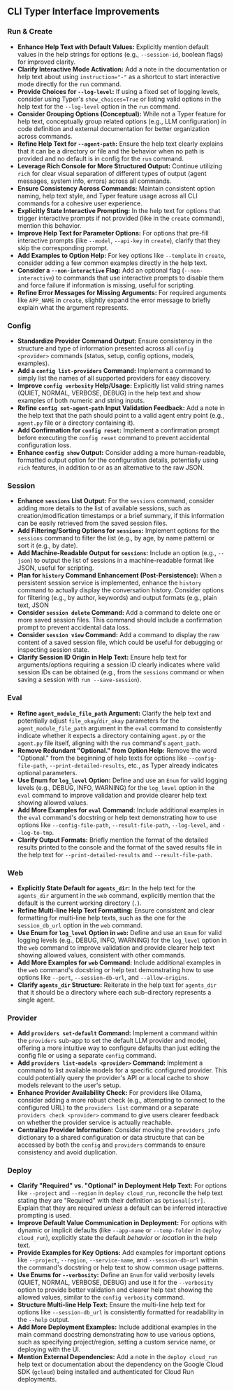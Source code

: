 ## CLI Typer Interface Improvements

### Run & Create

-   **Enhance Help Text with Default Values:** Explicitly mention default values in the help strings for options (e.g., `--session-id`, boolean flags) for improved clarity.
-   **Clarify Interactive Mode Activation:** Add a note in the documentation or help text about using `instruction="-"` as a shortcut to start interactive mode directly for the `run` command.
-   **Provide Choices for `--log-level`:** If using a fixed set of logging levels, consider using Typer's `show_choices=True` or listing valid options in the help text for the `--log-level` option in the `run` command.
-   **Consider Grouping Options (Conceptual):** While not a Typer feature for help text, conceptually group related options (e.g., LLM configuration) in code definition and external documentation for better organization across commands.
-   **Refine Help Text for `--agent-path`:** Ensure the help text clearly explains that it can be a directory or file and the behavior when no path is provided and no default is in config for the `run` command.
-   **Leverage Rich Console for More Structured Output:** Continue utilizing `rich` for clear visual separation of different types of output (agent messages, system info, errors) across all commands.
-   **Ensure Consistency Across Commands:** Maintain consistent option naming, help text style, and Typer feature usage across all CLI commands for a cohesive user experience.    
-   **Explicitly State Interactive Prompting:** In the help text for options that trigger interactive prompts if not provided (like in the `create` command), mention this behavior.
-   **Improve Help Text for Parameter Options:** For options that pre-fill interactive prompts (like `--model`, `--api-key` in `create`), clarify that they skip the corresponding prompt.
-   **Add Examples to Option Help:** For key options like `--template` in `create`, consider adding a few common examples directly in the help text.                 
-   **Consider a `--non-interactive` Flag:** Add an optional flag (`--non-interactive`) to commands that use interactive prompts to disable them and force failure if information is missing, useful for scripting.
-   **Refine Error Messages for Missing Arguments:** For required arguments like `APP_NAME` in `create`, slightly expand the error message to briefly explain what the argument represents.

### Config
-   **Standardize Provider Command Output:** Ensure consistency in the structure and type of information presented across all `config <provider>` commands (status, setup, config options, models, examples).
-   **Add a `config list-providers` Command:** Implement a command to simply list the names of all supported providers for easy discovery.                          
-   **Improve `config verbosity` Help/Usage:** Explicitly list valid string names (QUIET, NORMAL, VERBOSE, DEBUG) in the help text and show examples of both numeric and string inputs.
-   **Refine `config set-agent-path` Input Validation Feedback:** Add a note in the help text that the path should point to a valid agent entry point (e.g., `agent.py` file or a directory containing it).
-   **Add Confirmation for `config reset`:** Implement a confirmation prompt before executing the `config reset` command to prevent accidental configuration loss.              
-   **Enhance `config show` Output:** Consider adding a more human-readable, formatted output option for the configuration details, potentially using `rich` features, in addition to or as an alternative to the raw JSON.


### Session
-   **Enhance `sessions` List Output:** For the `sessions` command, consider adding more details to the list of available sessions, such as creation/modification timestamps or a brief summary, if this information can be easily retrieved from the saved session files.
-   **Add Filtering/Sorting Options for `sessions`:** Implement options for the `sessions` command to filter the list (e.g., by age, by name pattern) or sort it (e.g., by date).
-   **Add Machine-Readable Output for `sessions`:** Include an option (e.g., `--json`) to output the list of sessions in a machine-readable format like JSON, useful for scripting.
-   **Plan for `history` Command Enhancement (Post-Persistence):** When a persistent session service is implemented, enhance the `history` command to actually display the conversation history. Consider options for filtering (e.g., by author, keywords) and output formats (e.g., plain text, JSON
-   **Consider `session delete` Command:** Add a command to delete one or more saved session files. This command should include a confirmation prompt to prevent accidental data loss.
-   **Consider `session view` Command:** Add a command to display the raw content of a saved session file, which could be useful for debugging or inspecting session state.
-   **Clarify Session ID Origin in Help Text:** Ensure help text for arguments/options requiring a session ID clearly indicates where valid session IDs can be obtained (e.g., from the `sessions` command or when saving a session with `run --save-session`).


### Eval
-   **Refine `agent_module_file_path` Argument:** Clarify the help text and potentially adjust `file_okay`/`dir_okay` parameters for the `agent_module_file_path` argument in the `eval` command to consistently indicate whether it expects a directory containing `agent.py` or the `agent.py` file itself, aligning with the `run` command's `agent_path`.
-   **Remove Redundant "Optional." from Option Help:** Remove the word "Optional." from the beginning of help texts for options like `--config-file-path`, `--print-detailed-results`, etc., as Typer already indicates optional parameters.
-   **Use Enum for `log_level` Option:** Define and use an `Enum` for valid logging levels (e.g., DEBUG, INFO, WARNING) for the `log_level` option in the `eval` command to improve validation and provide clearer help text showing allowed values.
-   **Add More Examples for `eval` Command:** Include additional examples in the `eval` command's docstring or help text demonstrating how to use options like `--config-file-path`, `--result-file-path`, `--log-level`, and `--log-to-tmp`.
-   **Clarify Output Formats:** Briefly mention the format of the detailed results printed to the console and the format of the saved results file in the help text for `--print-detailed-results` and `--result-file-path`.


### Web
-   **Explicitly State Default for `agents_dir`:** In the help text for the `agents_dir` argument in the `web` command, explicitly mention that the default is the current working directory (`.`).
-   **Refine Multi-line Help Text Formatting:** Ensure consistent and clear formatting for multi-line help texts, such as the one for the `session_db_url` option in the `web` command.    
-   **Use Enum for `log_level` Option in `web`:** Define and use an `Enum` for valid logging levels (e.g., DEBUG, INFO, WARNING) for the `log_level` option in the `web` command to improve validation and provide clearer help text showing allowed values, consistent with other commands.
-   **Add More Examples for `web` Command:** Include additional examples in the `web` command's docstring or help text demonstrating how to use options like `--port`, `--session-db-url`, and `--allow-origins`.
-   **Clarify `agents_dir` Structure:** Reiterate in the help text for `agents_dir` that it should be a directory where each sub-directory represents a single agent.


### Provider
-   **Add `providers set-default` Command:** Implement a command within the `providers` sub-app to set the default LLM provider and model, offering a more intuitive way to configure defaults than just editing the config file or using a separate `config` command.
-   **Add `providers list-models <provider>` Command:** Implement a command to list available models for a specific configured provider. This could potentially query the provider's API or a local cache to show models relevant to the user's setup.
-   **Enhance Provider Availability Check:** For providers like Ollama, consider adding a more robust check (e.g., attempting to connect to the configured URL) to the `providers list` command or a separate `providers check <provider>` command to give users clearer feedback on whether the provider service is actually reachable.
-   **Centralize Provider Information:** Consider moving the `providers_info` dictionary to a shared configuration or data structure that can be accessed by both the `config` and `providers` commands to ensure consistency and avoid duplication.


### Deploy
-   **Clarify "Required" vs. "Optional" in Deployment Help Text:** For options like `--project` and `--region` in `deploy cloud_run`, reconcile the help text stating they are "Required" with their definition as `Optional[str]`. Explain that they are required *unless* a default can be inferred interactive prompting is used.
-   **Improve Default Value Communication in Deployment:** For options with dynamic or implicit defaults (like `--app-name` or `--temp-folder` in `deploy cloud_run`), explicitly state the default *behavior* or *location* in the help text.
-   **Provide Examples for Key Options:** Add examples for important options like `--project`, `--region`, `--service-name`, and `--session-db-url` within the command's docstring or help text to show common usage patterns.
-   **Use Enums for `--verbosity`:** Define an `Enum` for valid verbosity levels (QUIET, NORMAL, VERBOSE, DEBUG) and use it for the `--verbosity` option to provide better validation and clearer help text showing the allowed values, similar to the `config verbosity` command.
-   **Structure Multi-line Help Text:** Ensure the multi-line help text for options like `--session-db_url` is consistently formatted for readability in the `--help` output.
-   **Add More Deployment Examples:** Include additional examples in the main command docstring demonstrating how to use various options, such as specifying project/region, setting a custom service name, or deploying with the UI.
-   **Mention External Dependencies:** Add a note in the `deploy cloud_run` help text or documentation about the dependency on the Google Cloud SDK (`gcloud`) being installed and authenticated for Cloud Run deployments.